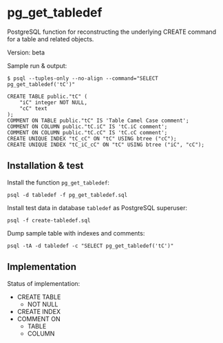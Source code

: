# pg_get_tabledef

PostgreSQL function for reconstructing the underlying CREATE command for a table
and related objects.

Version: beta

Sample run & output:

    $ psql --tuples-only --no-align --command="SELECT pg_get_tabledef('tC')"

    CREATE TABLE public."tC" (
        "iC" integer NOT NULL,
        "cC" text
    );
    COMMENT ON TABLE public."tC" IS 'Table Camel Case comment';
    COMMENT ON COLUMN public."tC.iC" IS 'tC.iC comment';
    COMMENT ON COLUMN public."tC.cC" IS 'tC.cC comment';
    CREATE UNIQUE INDEX "tC_cC" ON "tC" USING btree ("cC");
    CREATE UNIQUE INDEX "tC_iC_cC" ON "tC" USING btree ("iC", "cC");

## Installation & test

Install the function `pg_get_tabledef`:

    psql -d tabledef -f pg_get_tabledef.sql

Install test data in database `tabledef` as PostgreSQL superuser:

    psql -f create-tabledef.sql

Dump sample table with indexes and comments:

    psql -tA -d tabledef -c "SELECT pg_get_tabledef('tC')"

## Implementation

Status of implementation:

- CREATE TABLE
  - NOT NULL
- CREATE INDEX
- COMMENT ON
  - TABLE
  - COLUMN
